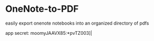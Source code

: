 # OneNote-to-PDF
 easily export onenote notebooks into an organized directory of pdfs

app secret: moomyJAAVX85:*pvTZ003]|